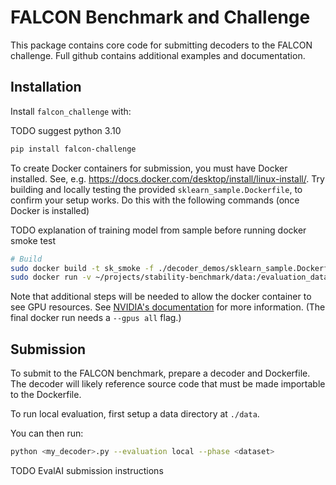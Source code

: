 # FALCON Benchmark and Challenge

This package contains core code for submitting decoders to the FALCON challenge. Full github contains additional examples and documentation.

## Installation
Install `falcon_challenge` with:

TODO suggest python 3.10

```bash
pip install falcon-challenge
```

To create Docker containers for submission, you must have Docker installed.
See, e.g. https://docs.docker.com/desktop/install/linux-install/. Try building and locally testing the provided `sklearn_sample.Dockerfile`, to confirm your setup works. Do this with the following commands (once Docker is installed)

TODO explanation of training model from sample before running docker smoke test
```bash
# Build
sudo docker build -t sk_smoke -f ./decoder_demos/sklearn_sample.Dockerfile .
sudo docker run -v ~/projects/stability-benchmark/data:/evaluation_data -it sk_smoke
```
Note that additional steps will be needed to allow the docker container to see GPU resources. See [NVIDIA's documentation](https://github.com/NVIDIA/nvidia-container-toolkit) for more information. (The final docker run needs a `--gpus all` flag.)


## Submission
To submit to the FALCON benchmark, prepare a decoder and Dockerfile. The decoder will likely reference source code that must be made importable to the Dockerfile.

To run local evaluation, first setup a data directory at `./data`.

You can then run:
```bash
python <my_decoder>.py --evaluation local --phase <dataset>
```

TODO EvalAI submission instructions